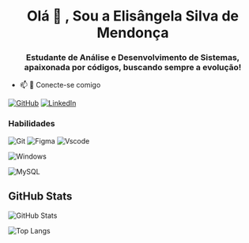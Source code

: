 <h1 align="center">Olá 👋 , Sou a Elisângela Silva de Mendonça</h1><h3 align="center">Estudante de Análise e Desenvolvimento de Sistemas, apaixonada por códigos, buscando sempre a evolução!</h3><p align="left"> 


- 📫 👯 Conecte-se comigo

[![GitHub](https://img.shields.io/badge/GitHub-100000?style=for-the-badge&logo=github&logoColor=white)](https://github.com/lislovelly)
[![LinkedIn](https://img.shields.io/badge/LinkedIn-0077B5?style=for-the-badge&logo=linkedin&logoColor=white)](https://www.linkedin.com/in/elisangela-silva-de-mendon%C3%A7a-57907b298/)


<p align="left">
</p><h3 align="left">Habilidades</h3>

![Git](https://img.shields.io/badge/GIT-E44C30?style=for-the-badge&logo=git&logoColor=white)
![Figma](https://img.shields.io/badge/Figma-696969?style=for-the-badge&logo=figma&logoColor=figma)
![Vscode](https://img.shields.io/badge/Vscode-007ACC?style=for-the-badge&logo=visual-studio-code&logoColor=white)

![Windows](https://img.shields.io/badge/Windows-000?style=for-the-badge&logo=windows&logoColor=2CA5E0)

![MySQL](https://img.shields.io/badge/MySQL-00000F?style=for-the-badge&logo=mysql&logoColor=white)

## GitHub Stats

![GitHub Stats](https://github-readme-stats.vercel.app/api?username=lislovelly&theme=transparent&bg_color=000&border_color=30A3DC&show_icons=true&icon_color=30A3DC&title_color=E94D5F&text_color=FFF)

![Top Langs](https://github-readme-stats-git-masterrstaa-rickstaa.vercel.app/api/top-langs/?username=lislovelly&layout=compact&bg_color=000&border_color=30A3DC&title_color=E94D5F&text_color=FFF)





